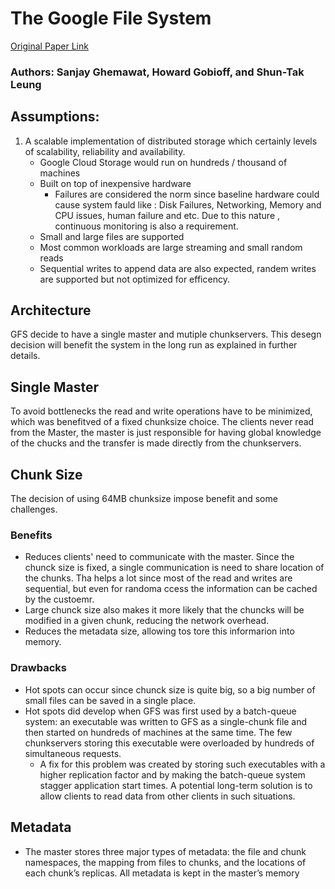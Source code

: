 # The Google File System

[Original Paper Link](https://static.googleusercontent.com/media/research.google.com/en//archive/gfs-sosp2003.pdf)

### Authors: Sanjay Ghemawat, Howard Gobioff, and Shun-Tak Leung

## Assumptions:

1. A scalable implementation of distributed storage which certainly levels of scalability, reliability and availability.
   * Google Cloud Storage would run on hundreds / thousand of machines
   * Built on top of inexpensive hardware
     * Failures are considered the norm since baseline hardware could cause system fauld like : Disk Failures, Networking, Memory and CPU issues, human failure and etc. Due to this nature , continuous monitoring is also a requirement.
   * Small and large files are supported
   * Most common workloads are large streaming and small random reads
   * Sequential writes to append data are also expected, randem writes are supported but not optimized for efficency.

## Architecture

GFS decide to have a single master and mutiple chunkservers.
This desegn decision will benefit the system in the long run as explained in further details.

## Single Master

To avoid bottlenecks the read and write operations have to be minimized, which was benefitved of a fixed chunksize choice.
The clients never read from the Master, the master is just responsible for having global knowledge of the chucks and the transfer is made directly from the chunkservers.

## Chunk Size

The decision of using 64MB chunksize impose benefit and some challenges.
### Benefits
   * Reduces clients' need to communicate with the master. Since the chunck size is fixed, a single communication is need to share location of the chunks. Tha helps a lot since most of the read and writes are sequential, but even for randoma ccess the information can be cached by the custoemr.
   * Large chunck size also makes it more likely that the chuncks will be modified in a given chunk, reducing the network overhead.
   * Reduces the metadata size, allowing tos tore this informarion into memory.
  
### Drawbacks

   * Hot spots can occur since chunck size is quite big, so a big number of small files can be saved in a single place.
   * Hot spots did develop when GFS was first used by a batch-queue system: an executable was written to GFS as a single-chunk file and then started on hundreds of machines at the same time. The few chunkservers storing this executable were overloaded by hundreds of simultaneous requests.
     * A fix for this problem was created by storing such executables with a higher replication factor and by making the batch-queue system stagger application start times. A potential long-term solution is to allow clients to read data from other clients in such situations.

## Metadata

   * The master stores three major types of metadata: the file and chunk namespaces, the mapping from files to chunks, and the locations of each chunk’s replicas. All metadata is kept in the master’s memory